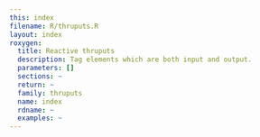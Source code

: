 ```yaml
---
this: index
filename: R/thruputs.R
layout: index
roxygen:
  title: Reactive thruputs
  description: Tag elements which are both input and output.
  parameters: []
  sections: ~
  return: ~
  family: thruputs
  name: index
  rdname: ~
  examples: ~
---
```

